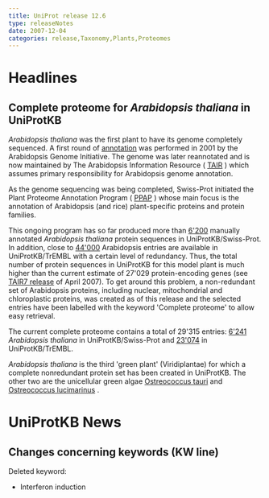 ```yaml
---
title: UniProt release 12.6
type: releaseNotes
date: 2007-12-04
categories: release,Taxonomy,Plants,Proteomes
---
```


# Headlines

## Complete proteome for *Arabidopsis thaliana* in UniProtKB

*Arabidopsis thaliana* was the first plant to have its genome completely sequenced. A first round of [annotation](http://view.ncbi.nlm.nih.gov/pubmed/11130711) was performed in 2001 by the Arabidopsis Genome Initiative. The genome was later reannotated and is now maintained by The Arabidopsis Information Resource ( [TAIR](http://www.arabidopsis.org/) ) which assumes primary responsibility for Arabidopsis genome annotation.

As the genome sequencing was being completed, Swiss-Prot initiated the Plant Proteome Annotation Program ( [PPAP](http://www.uniprot.org/program/Plants) ) whose main focus is the annotation of Arabidopsis (and rice) plant-specific proteins and protein families.

This ongoing program has so far produced more than [6'200](http://www.uniprot.org/uniprot/?query=taxonomy:3702+AND+reviewed:yes) manually annotated *Arabidopsis thaliana* protein sequences in UniProtKB/Swiss-Prot. In addition, close to [44'000](http://www.uniprot.org/uniprot/?query=taxonomy:3702+AND+reviewed:no) Arabidopsis entries are available in UniProtKB/TrEMBL with a certain level of redundancy. Thus, the total number of protein sequences in UniProtKB for this model plant is much higher than the current estimate of 27'029 protein-encoding genes (see [TAIR7 release](http://www.arabidopsis.org/portals/genAnnotation/gene_structural_annotation/annotation_data.jsp) of April 2007). To get around this problem, a non-redundant set of Arabidopsis proteins, including nuclear, mitochondrial and chloroplastic proteins, was created as of this release and the selected entries have been labelled with the keyword 'Complete proteome' to allow easy retrieval.

The current complete proteome contains a total of 29'315 entries: [6'241](http://www.uniprot.org/uniprot/?query=taxonomy:3702+AND+keyword:181+AND+reviewed:yes) *Arabidopsis thaliana* in UniProtKB/Swiss-Prot and [23'074](http://www.uniprot.org/uniprot/?query=taxonomy:3702+AND+keyword:181+AND+reviewed:no) in UniProtKB/TrEMBL.

*Arabidopsis thaliana* is the third 'green plant' (Viridiplantae) for which a complete nonredundant protein set has been created in UniProtKB. The other two are the unicellular green algae [Ostreococcus tauri](http://www.uniprot.org/uniprot/?query=taxonomy:70448+AND+keyword:181) and [Ostreococcus lucimarinus](http://www.uniprot.org/uniprot/?query=taxonomy:436017+AND+keyword:181) .

# UniProtKB News

## Changes concerning keywords (KW line)

Deleted keyword:

-   Interferon induction
